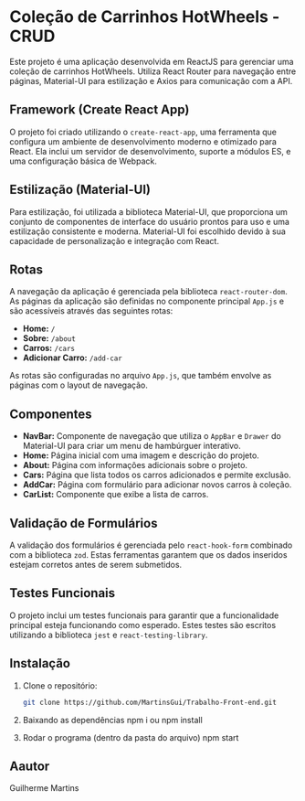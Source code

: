 # Coleção de Carrinhos HotWheels - CRUD

Este projeto é uma aplicação desenvolvida em ReactJS para gerenciar uma coleção de carrinhos HotWheels. Utiliza React Router para navegação entre páginas, Material-UI para estilização e Axios para comunicação com a API.

## Framework (Create React App)

O projeto foi criado utilizando o `create-react-app`, uma ferramenta que configura um ambiente de desenvolvimento moderno e otimizado para React. Ela inclui um servidor de desenvolvimento, suporte a módulos ES, e uma configuração básica de Webpack.

## Estilização (Material-UI)

Para estilização, foi utilizada a biblioteca Material-UI, que proporciona um conjunto de componentes de interface do usuário prontos para uso e uma estilização consistente e moderna. Material-UI foi escolhido devido à sua capacidade de personalização e integração com React.

## Rotas

A navegação da aplicação é gerenciada pela biblioteca `react-router-dom`. As páginas da aplicação são definidas no componente principal `App.js` e são acessíveis através das seguintes rotas:

- **Home:** `/`
- **Sobre:** `/about`
- **Carros:** `/cars`
- **Adicionar Carro:** `/add-car`

As rotas são configuradas no arquivo `App.js`, que também envolve as páginas com o layout de navegação.

## Componentes

- **NavBar:** Componente de navegação que utiliza o `AppBar` e `Drawer` do Material-UI para criar um menu de hambúrguer interativo.
- **Home:** Página inicial com uma imagem e descrição do projeto.
- **About:** Página com informações adicionais sobre o projeto.
- **Cars:** Página que lista todos os carros adicionados e permite exclusão.
- **AddCar:** Página com formulário para adicionar novos carros à coleção.
- **CarList:** Componente que exibe a lista de carros.


## Validação de Formulários

A validação dos formulários é gerenciada pelo `react-hook-form` combinado com a biblioteca `zod`. Estas ferramentas garantem que os dados inseridos estejam corretos antes de serem submetidos.

## Testes Funcionais

O projeto inclui um testes funcionais para garantir que a funcionalidade principal esteja funcionando como esperado. Estes testes são escritos utilizando a biblioteca `jest` e `react-testing-library`.

## Instalação

1. Clone o repositório:
   ```bash
   git clone https://github.com/MartinsGui/Trabalho-Front-end.git


2. Baixando as dependências 
    npm i ou npm install

3. Rodar o programa (dentro da pasta do arquivo)
    npm start
## Aautor 

Guilherme Martins
